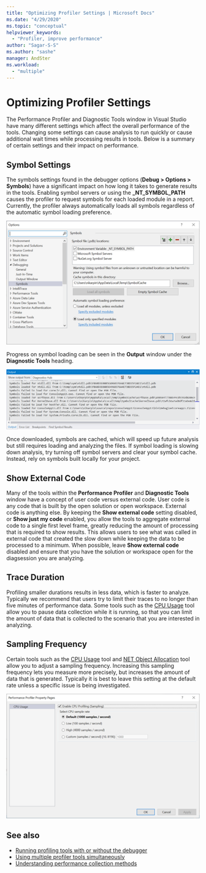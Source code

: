 ```yaml
---
title: "Optimizing Profiler Settings | Microsoft Docs"
ms.date: "4/29/2020"
ms.topic: "conceptual"
helpviewer_keywords:
  - "Profiler, improve performance"
author: "Sagar-S-S"
ms.author: "sashe"
manager: AndSter
ms.workload:
  - "multiple"
---
```


# Optimizing Profiler Settings

The Performance Profiler and Diagnostic Tools window in Visual Studio have many different settings which affect the overall performance of the tools. Changing some settings can cause analysis to run quickly or cause additional wait times while processing results in tools. Below is a summary of certain settings and their impact on performance.

## Symbol Settings

The symbols settings found in the debugger options (**Debug > Options > Symbols**) have a significant impact on how long it takes to generate results in the tools. Enabling symbol servers or using the **_NT_SYMBOL_PATH** causes the profiler to request symbols for each loaded module in a report. Currently, the profiler always automatically loads all symbols regardless of the automatic symbol loading preference.

![Symbol loading page](../profiling/media/symbolloading.png "Symbol Loading")

Progress on symbol loading can be seen in the **Output** window under the **Diagnostic Tools** heading.

![Symbol loading progress](../profiling/media/symbolloadingprogress.png "Symbol Loading Progress")

Once downloaded, symbols are cached, which will speed up future analysis but still requires loading and analyzing the files. If symbol loading is slowing down analysis, try turning off symbol servers and clear your symbol cache. Instead, rely on symbols built locally for your project.

## Show External Code

Many of the tools within the **Performance Profiler** and **Diagnostic Tools** window have a concept of user code versus external code. User code is any code that is built by the open solution or open workspace. External code is anything else. By keeping the **Show external code** setting disabled, or **Show just my code** enabled, you allow the tools to aggregate external code to a single first level frame, greatly reducing the amount of processing that is required to show results. This allows users to see what was called in external code that created the slow down while keeping the data to be processed to a minimum. When possible, leave **Show external code** disabled and ensure that you have the solution or workspace open for the diagsession you are analyzing.

## Trace Duration

Profiling smaller durations results in less data, which is faster to analyze. Typically we recommend that users try to limit their traces to no longer than five minutes of performance data. Some tools such as the [CPU Usage](../profiling/cpu-usage.md) tool allow you to pause data collection while it is running, so that you can limit the amount of data that is collected to the scenario that you are interested in analyzing.

## Sampling Frequency

Certain tools such as the [CPU Usage](../profiling/cpu-usage.md) tool and [NET Object Allocation](../profiling/dotnet-alloc-tool.md) tool allow you to adjust a sampling frequency. Increasing this sampling frequency lets you measure more precisely, but increases the amount of data that is generated. Typically it is best to leave this setting at the default rate unless a specific issue is being investigated.

![Diag Hub Properties Page](../profiling/media/diaghubpropertiespage.png "Diag Hub Properties Page")

## See also

- [Running profiling tools with or without the debugger](../profiling/running-profiling-tools-with-or-without-the-debugger.md)
- [Using multiple profiler tools simultaneously](../profiling/using-multiple-profiler-tools-simultaneously.md)
- [Understanding performance collection methods](../profiling/understanding-performance-collection-methods.md)

